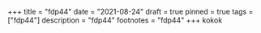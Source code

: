 +++
title = "fdp44"
date = "2021-08-24"
draft = true
pinned = true
tags = ["fdp44"]
description = "fdp44"
footnotes = "fdp44"
+++
kokok